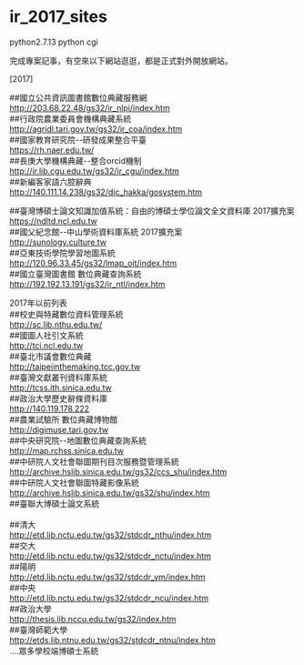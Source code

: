 # ir_2017_sites
python2.7.13  python cgi

完成專案記事，有空來以下網站逛逛，都是正式對外開放網站。<br>

[2017]<br>

##國立公共資訊圖書館數位典藏服務網<br> 
http://203.68.22.48/gs32/ir_nlpi/index.htm
<br>
##行政院農業委員會機構典藏系統<br>
http://agridl.tari.gov.tw/gs32/ir_coa/index.htm
<br>
##國家教育研究院--研發成果整合平臺<br>
https://rh.naer.edu.tw/
<br>
##長庚大學機構典藏--整合orcid機制<br>
http://ir.lib.cgu.edu.tw/gs32/ir_cgu/index.htm
<br>
##新編客家語六腔辭典<br>
http://140.111.14.238/gs32/dic_hakka/gosystem.htm

##臺灣博碩士論文知識加值系統：自由的博碩士學位論文全文資料庫 2017擴充案<br>
https://ndltd.ncl.edu.tw
<br>
##國父紀念館--中山學術資料庫系統 2017擴充案<br>
http://sunology.culture.tw
<br>
##亞東技術學院學習地圖系統<br>
http://120.96.33.45/gs32/lmap_oit/index.htm
<br>
##國立臺灣圖書館 數位典藏查詢系統<br>
http://192.192.13.191/gs32/ir_ntl/index.htm
<br>

2017年以前列表<br>
##校史與特藏數位資料管理系統<br>
http://sc.lib.nthu.edu.tw/
<br>
##國圖人社引文系統<br>
http://tci.ncl.edu.tw
<br>
##臺北市議會數位典藏<br>
http://taipeiinthemaking.tcc.gov.tw
<br>
##臺灣文獻叢刊資料庫系統<br>
http://tcss.ith.sinica.edu.tw
<br>
##政治大學歷史辭條資料庫<br>
http://140.119.178.222
<br>
##農業試驗所 數位典藏博物館<br>
http://digimuse.tari.gov.tw
<br>
##中央研究院--地圖數位典藏查詢系統<br>
http://map.rchss.sinica.edu.tw
<br>
##中研院人文社會聯圖期刊目次服務暨管理系統<br>
http://archive.hslib.sinica.edu.tw/gs32/ccs_shu/index.htm
<br>
##中研院人文社會聯圖特藏影像系統<br>
http://archive.hslib.sinica.edu.tw/gs32/shu/index.htm
<br>
##臺聯大博碩士論文系統<br>
<br>
##清大<br>
http://etd.lib.nctu.edu.tw/gs32/stdcdr_nthu/index.htm
<br>
##交大<br>
http://etd.lib.nctu.edu.tw/gs32/stdcdr_nctu/index.htm
<br>
##陽明<br>
http://etd.lib.nctu.edu.tw/gs32/stdcdr_ym/index.htm
<br>
##中央<br>
http://etd.lib.nctu.edu.tw/gs32/stdcdr_ncu/index.htm
<br>
##政治大學<br>
http://thesis.lib.nccu.edu.tw/gs32/index.htm
<br>
##臺灣師範大學<br>
http://etds.lib.ntnu.edu.tw/gs32/stdcdr_ntnu/index.htm
<br>
....眾多學校端博碩士系統













